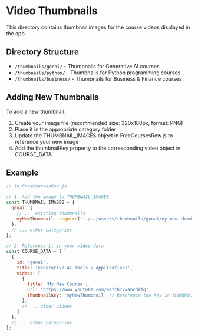 # Video Thumbnails

This directory contains thumbnail images for the course videos displayed in the app.

## Directory Structure

- `/thumbnails/genai/` - Thumbnails for Generative AI courses
- `/thumbnails/python/` - Thumbnails for Python programming courses  
- `/thumbnails/business/` - Thumbnails for Business & Finance courses

## Adding New Thumbnails

To add a new thumbnail:

1. Create your image file (recommended size: 320x180px, format: PNG)
2. Place it in the appropriate category folder
3. Update the THUMBNAIL_IMAGES object in FreeCoursesRow.js to reference your new image
4. Add the thumbnailKey property to the corresponding video object in COURSE_DATA

## Example

```javascript
// In FreeCoursesRow.js

// 1. Add the image to THUMBNAIL_IMAGES
const THUMBNAIL_IMAGES = {
  genai: {
    // ... existing thumbnails
    myNewThumbnail: require('../../assets/thumbnails/genai/my-new-thumbnail.png'),
  },
  // ... other categories
};

// 2. Reference it in your video data
const COURSE_DATA = [
  {
    id: 'genai',
    title: 'Generative AI Tools & Applications',
    videos: [
      {
        title: 'My New Course',
        url: 'https://www.youtube.com/watch?v=abcdefg',
        thumbnailKey: 'myNewThumbnail' // Reference the key in THUMBNAIL_IMAGES
      },
      // ... other videos
    ]
  },
  // ... other categories
];
```